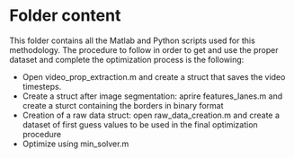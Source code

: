 # Folder content

This folder contains all the Matlab and Python scripts used for this methodology. The procedure to follow in order to get and use the proper dataset
and complete the optimization process is the following:

* Open video_prop_extraction.m and create a struct that saves the video timesteps.
* Create a struct after image segmentation: aprire features_lanes.m and create a sturct containing the borders in binary format
* Creation of a raw data struct: open raw_data_creation.m and create a dataset of first guess values to be used in the final optimization procedure
* Optimize using min_solver.m

